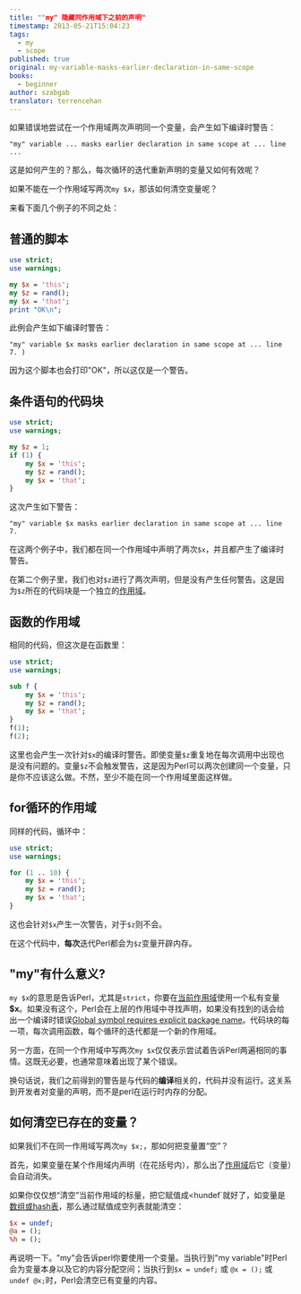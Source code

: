 ```yaml
---
title: ""my" 隐藏同作用域下之前的声明"
timestamp: 2013-05-21T15:04:23
tags:
  - my
  - scope
published: true
original: my-variable-masks-earlier-declaration-in-same-scope
books:
  - beginner
author: szabgab
translator: terrencehan
---
```



如果错误地尝试在一个作用域两次声明同一个变量，会产生如下编译时警告：

```
"my" variable ... masks earlier declaration in same scope at ... line ...
```

这是如何产生的？那么，每次循环的迭代重新声明的变量又如何有效呢？

如果不能在一个作用域写两次`my $x`，那该如何清空变量呢？


来看下面几个例子的不同之处：

## 普通的脚本

```perl
use strict;
use warnings;

my $x = 'this';
my $z = rand();
my $x = 'that';
print "OK\n";
```

此例会产生如下编译时警告：

```
"my" variable $x masks earlier declaration in same scope at ... line 7. )
```

因为这个脚本也会打印"OK"，所以这仅是一个警告。


## 条件语句的代码块

```perl
use strict;
use warnings;

my $z = 1;
if (1) {
    my $x = 'this';
    my $z = rand();
    my $x = 'that';
}
```

这次产生如下警告：

```
"my" variable $x masks earlier declaration in same scope at ... line 7.
```

在这两个例子中，我们都在同一个作用域中声明了两次`$x`，并且都产生了编译时警告。

在第二个例子里，我们也对`$z`进行了两次声明，但是没有产生任何警告。这是因为`$z`所在的代码块是一个独立的[作用域](/scope-of-variables-in-perl)。

## 函数的作用域

相同的代码，但这次是在函数里：

```perl
use strict;
use warnings;

sub f {
    my $x = 'this';
    my $z = rand();
    my $x = 'that';
}
f(1);
f(2);
```

这里也会产生一次针对`$x`的编译时警告。即使变量`$z`重复地在每次调用中出现也是没有问题的。变量`$z`不会触发警告，这是因为Perl可以两次创建同一个变量，只是你不应该这么做。不然，至少不能在同一个作用域里面这样做。

## for循环的作用域

同样的代码，循环中：

```perl
use strict;
use warnings;

for (1 .. 10) {
    my $x = 'this';
    my $z = rand();
    my $x = 'that';
}
```

这也会针对`$x`产生一次警告，对于`$z`则不会。

在这个代码中，<b>每次</b>迭代Perl都会为`$z`变量开辟内存。

## "my"有什么意义?

`my $x`的意思是告诉Perl，尤其是`strict`，你要在[当前作用域](/scope-of-variables-in-perl)使用一个私有变量<b>$x</b>。如果没有这个，Perl会在上层的作用域中寻找声明，如果没有找到的话会给出一个编译时错误[Global symbol requires explicit package name](/global-symbol-requires-explicit-package-name)。代码块的每一项，每次调用函数，每个循环的迭代都是一个新的作用域。

另一方面，在同一个作用域中写两次`my $x`仅仅表示尝试着告诉Perl两遍相同的事情。这既无必要，也通常意味着出现了某个错误。

换句话说，我们之前得到的警告是与代码的<b>编译</b>相关的，代码并没有运行。这关系到开发者对变量的声明，而不是perl在运行时内存的分配。

## 如何清空已存在的变量？

如果我们不在同一作用域写两次`my $x;`，那如何把变量置“空”？

首先，如果变量在某个作用域内声明（在花括号内），那么出了[作用域](/scope-of-variables-in-perl)后它（变量）会自动消失。

如果你仅仅想“清空”当前作用域的标量，把它赋值成<hundef`就好了，如变量是[数组或hash表](https://perlmaven.com/undef-on-perl-arrays-and-hashes)，那么通过赋值成空列表就能清空：

```perl
$x = undef;
@a = ();
%h = ();
```

再说明一下。"my"会告诉perl你要使用一个变量。当执行到"my variable"时Perl会为变量本身以及它的内容分配空间；当执行到`$x = undef;`  或  `@x = ();`  或  `undef @x;`时，Perl会清空已有变量的内容。


